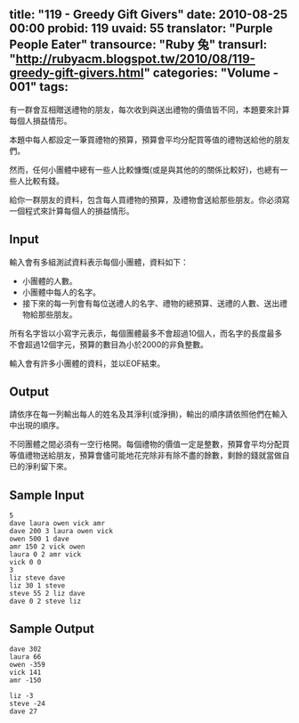 title: "119 - Greedy Gift Givers"
date: 2010-08-25 00:00
probid: 119
uvaid: 55
translator: "Purple People Eater"
transource: "Ruby 兔"
transurl: "http://rubyacm.blogspot.tw/2010/08/119-greedy-gift-givers.html"
categories: "Volume - 001"
tags:
---

有一群會互相贈送禮物的朋友，每次收到與送出禮物的價值皆不同，本題要來計算每個人損益情形。

本題中每人都設定一筆買禮物的預算，預算會平均分配買等值的禮物送給他的朋友們。

然而，任何小團體中總有一些人比較慷慨(或是與其他的的關係比較好)，也總有一些人比較有錢。

給你一群朋友的資料，包含每人買禮物的預算，及禮物會送給那些朋友。你必須寫一個程式來計算每個人的損益情形。

<!-- more -->

## Input ##

輸入會有多組測試資料表示每個小團體，資料如下：

* 小團體的人數。
* 小團體中每人的名字。
* 接下來的每一列會有每位送禮人的名字、禮物的總預算、送禮的人數、送出禮物給那些朋友。

所有名字皆以小寫字元表示，每個團體最多不會超過10個人，而名字的長度最多不會超過12個字元，預算的數目為小於2000的非負整數。

輸入會有許多小團體的資料，並以EOF結束。

## Output ##

請依序在每一列輸出每人的姓名及其淨利(或淨損)，輸出的順序請依照他們在輸入中出現的順序。

不同團體之間必須有一空行格開。每個禮物的價值一定是整數，預算會平均分配買等值禮物送給朋友，預算會儘可能地花完除非有除不盡的餘數，剩餘的錢就當做自已的淨利留下來。

## Sample Input ##

	5
	dave laura owen vick amr
	dave 200 3 laura owen vick
	owen 500 1 dave
	amr 150 2 vick owen
	laura 0 2 amr vick
	vick 0 0
	3
	liz steve dave
	liz 30 1 steve
	steve 55 2 liz dave
	dave 0 2 steve liz

## Sample Output ##

	dave 302
	laura 66
	owen -359
	vick 141
	amr -150

	liz -3
	steve -24
	dave 27

